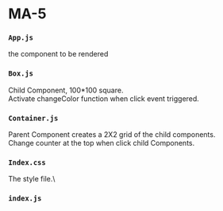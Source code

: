 # MA-5


### `App.js`

the component to be rendered

### `Box.js`

Child Component, 100*100 square.\
Activate changeColor function when click event triggered.

### `Container.js`

Parent Component creates a 2X2 grid of the child components.\
Change counter at the top when click child Components.

### `Index.css`

The style file.\


### `index.js`
